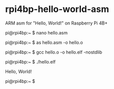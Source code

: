 # rpi4bp-hello-world-asm
ARM asm for "Hello, World!" on Raspberry Pi 4B+

pi@rpi4bp:~ $ nano hello.asm

pi@rpi4bp:~ $ as hello.asm -o hello.o

pi@rpi4bp:~ $ gcc hello.o -o hello.elf -nostdlib

pi@rpi4bp:~ $ ./hello.elf 

Hello, World!

pi@rpi4bp:~ $ 
